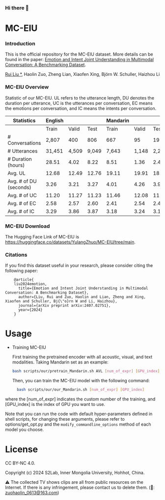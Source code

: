 ### Hi there 👋

<!--
**MC-EIU/MC-EIU** is a ✨ _special_ ✨ repository because its `README.md` (this file) appears on your GitHub profile.

Here are some ideas to get you started:

-->


# MC-EIU

### Introduction

This is the official repository for the MC-EIU dataset. More details can be found in the paper: [Emotion and Intent Joint Understanding in Multimodal Conversation: A Benchmarking Dataset](https://arxiv.org/abs/2407.02751).

[Rui Liu *](https://ttslr.github.io/), Haolin Zuo, Zheng Lian, Xiaofen Xing, Björn W. Schuller, Haizhou Li

### MC-EIU Overview

Statistic of our MC-EIU. UL refers to the utterance length, DU denotes the duration per utterance, UC is the utterances per conversation, EC means the emotions per conversation, and IC means the intents per conversation.

| Statistics                  | English               |                     |                    | Mandarin             |                     |                    |
|-----------------------------|-----------------------|---------------------|--------------------|----------------------|---------------------|--------------------|
|                             | Train                | Valid              | Test               | Train               | Valid              | Test               |
| # Conversations             | 2,807                | 400                | 806                | 667                 | 95                 | 195                |
| # Utterances                | 31,451               | 4,509              | 9,049              | 7,643               | 1,148              | 2,212              |
| # Duration (hours)          | 28.51                | 4.02               | 8.22               | 8.51                | 1.36               | 2.42               |
| Avg. UL                     | 12.68                | 12.49              | 12.76              | 19.11               | 19.91              | 18.14              |
| Avg. # of DU (seconds)      | 3.26                 | 3.21               | 3.27               | 4.01                | 4.26               | 3.94               |
| Avg. # of UC                | 11.20                | 11.27              | 11.23              | 11.46               | 12.08              | 11.34              |
| Avg. # of EC                | 2.58                 | 2.57               | 2.60               | 2.41                | 2.54               | 2.42               |
| Avg. # of IC                | 3.29                 | 3.86               | 3.87               | 3.18                | 3.24               | 3.10               |


### MC-EIU Download

The Hugging Face Link of MC-EIU is https://huggingface.co/datasets/YulangZhuo/MC-EIU/tree/main.

### Citations
If you find this dataset useful in your research, please consider citing the following paper:
```
    @article{
    liu2024emotion,
      title={Emotion and Intent Joint Understanding in Multimodal Conversation: A Benchmarking Dataset},
      author={Liu, Rui and Zuo, Haolin and Lian, Zheng and Xing, Xiaofen and Schuller, Bj{\"o}rn W and Li, Haizhou},
      journal={arXiv preprint arXiv:2407.02751},
      year={2024}
    }
```


# Usage

* Training MC-EIU

  First training the pretrained encoder with all acoustic, visual, and text modalities. Taking Mandarin set as
  an example:

  ```bash
  bash scripts/our/pretrain_Mandarin.sh AVL [num_of_expr] [GPU_index]
  ```

  Then, you can train the MC-EIU model with the following command:

  ```bash
    bash scripts/our/our_Mandarin.sh [num_of_expr] [GPU_index]
  ```
where the [num_of_expr] indicates the custom number of the training, and [GPU_index] is the index of GPU you want to use.

Note that you can run the code with default hyper-parameters defined in shell scripts, for changing these arguments,
please refer to options/get\_opt.py and the `modify_commandline_options` method of each model you choose.

# License

CC BY-NC 4.0.

Copyright (c) 2024 S2Lab, Inner Mongolia University, Hohhot, China.


⚠ The collected TV shows clips are all from public resources on the Internet. If there is any infringement, please contact us to delete them. (📧: zuohaolin_0613@163.com)